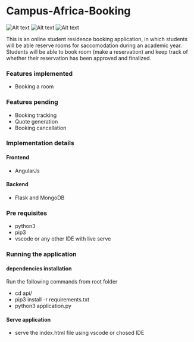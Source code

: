 # Campus-Africa-Booking

![Alt text](https://github.com/phantom820/Campus-Africa-Booking/blob/master/screenshots/loading.png)
![Alt text](https://github.com/phantom820/Campus-Africa-Booking/blob/master/screenshots/room_form.png)
![Alt text](https://github.com/phantom820/Campus-Africa-Booking/blob/master/screenshots/details_form.png)

This is an online student residence booking application, in which students will be able reserve rooms for saccomodation during an academic year. Students will be able to book room (make a reservation) and keep track of whether their reservation has been approved and finalized.

### Features implemented
- Booking a room

### Features pending
- Booking tracking
- Quote generation
- Booking cancellation

### Implementation details
#### Frontend
- AngularJs
#### Backend
- Flask and MongoDB

### Pre requisites
- python3
- pip3
- vscode or any other IDE with live serve 

### Running the application
#### dependencies installation
Run the following commands from root folder
- cd api/
- pip3 install -r requirements.txt 
- python3 application.py

#### Serve application
- serve the index.html file using vscode or chosed IDE
